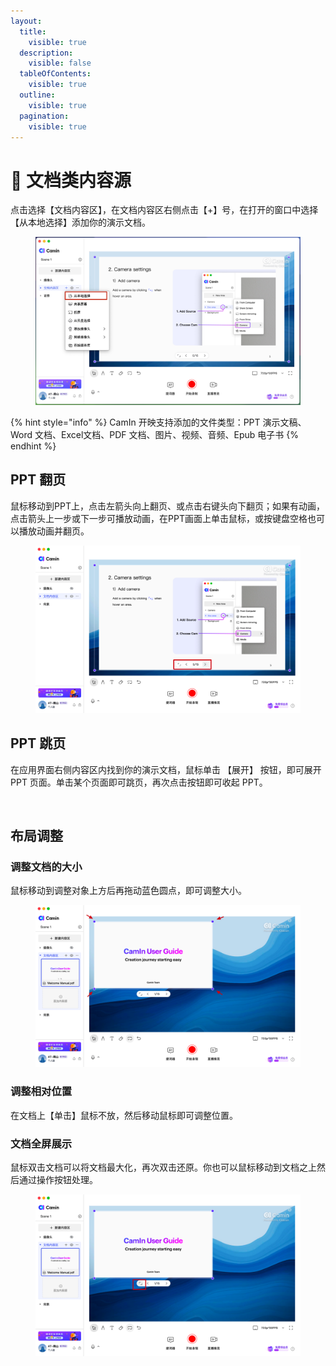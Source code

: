 ```yaml
---
layout:
  title:
    visible: true
  description:
    visible: false
  tableOfContents:
    visible: true
  outline:
    visible: true
  pagination:
    visible: true
---
```


# 📄 文档类内容源

点击选择【文档内容区】，在文档内容区右侧点击【+】号，在打开的窗口中选择【从本地选择】添加你的演示文档。

<figure><img src="../../.gitbook/assets/image (82).png" alt=""><figcaption></figcaption></figure>

{% hint style="info" %}
CamIn 开映支持添加的文件类型：PPT 演示文稿、Word 文档、Excel文档、PDF 文档、图片、视频、音频、Epub 电子书
{% endhint %}

## PPT 翻页

鼠标移动到PPT上，点击左箭头向上翻页、或点击右键头向下翻页；如果有动画，点击箭头上一步或下一步可播放动画，在PPT画面上单击鼠标，或按键盘空格也可以播放动画并翻页。

<figure><img src="../../.gitbook/assets/image (83).png" alt=""><figcaption></figcaption></figure>

## PPT 跳页

在应用界面右侧内容区内找到你的演示文档，鼠标单击 【展开】 按钮，即可展开 PPT 页面。单击某个页面即可跳页，再次点击按钮即可收起 PPT。

<figure><img src="../../.gitbook/assets/2024-07-01 20.25.00.gif" alt=""><figcaption></figcaption></figure>

## 布局调整

### 调整文档的大小

鼠标移动到调整对象上方后再拖动蓝色圆点，即可调整大小。

<figure><img src="../../.gitbook/assets/image (84).png" alt=""><figcaption></figcaption></figure>

### 调整相对位置

在文档上【单击】鼠标不放，然后移动鼠标即可调整位置。

### 文档全屏展示

鼠标双击文档可以将文档最大化，再次双击还原。你也可以鼠标移动到文档之上然后通过操作按钮处理。

<figure><img src="../../.gitbook/assets/image (85).png" alt=""><figcaption></figcaption></figure>
